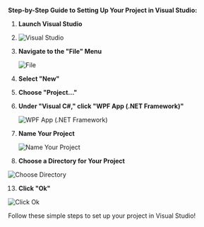 **Step-by-Step Guide to Setting Up Your Project in Visual Studio:**

1. **Launch Visual Studio**
2. 
   ![Visual Studio](https://github.com/ravenleeblack/Illeshian-Ide/assets/76606152/b6de6000-eb7c-4115-84e9-35505189582d)

3. **Navigate to the "File" Menu**

   ![File](https://github.com/ravenleeblack/Illeshian-Ide/assets/76606152/fa7258aa-a4c9-4f63-8cad-c57d211dbdef)

5. **Select "New"**

6. **Choose "Project..."**

7. **Under "Visual C#," click "WPF App (.NET Framework)"**

   ![WPF App (.NET Framework)](https://github.com/ravenleeblack/Illeshian-Ide/assets/76606152/0f432ebc-6e58-4355-bfe3-b0e47c0b39df)

9. **Name Your Project**

   ![Name Your Project](https://github.com/ravenleeblack/Illeshian-Ide/assets/76606152/9e3c7ee3-3081-4637-9f50-93997ed2998e)

11. **Choose a Directory for Your Project**

   ![Choose Directory](https://github.com/ravenleeblack/Illeshian-Ide/assets/76606152/38ba900e-049b-41c7-bd4f-bbcde589b9b1)

13. **Click "Ok"**

   ![Click Ok](https://github.com/ravenleeblack/Illeshian-Ide/assets/76606152/dcc5516d-835e-4890-a3be-26678e136fdc)

Follow these simple steps to set up your project in Visual Studio!
